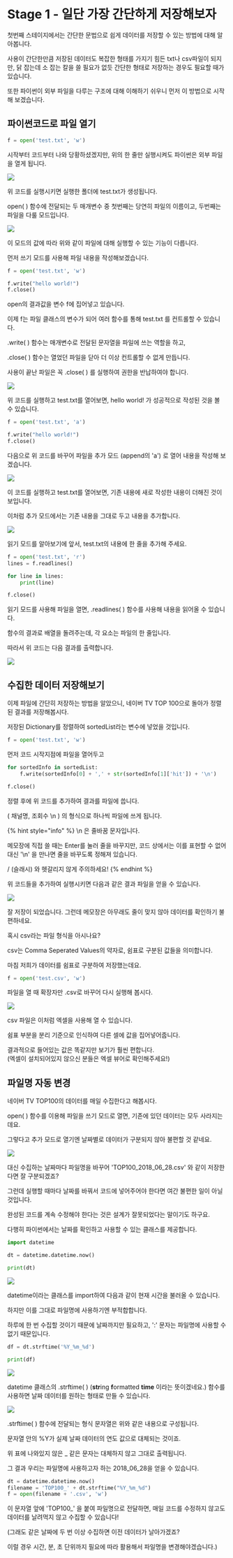 # Stage 1 - 일단 가장 간단하게 저장해보자

첫번째 스테이지에서는 간단한 문법으로 쉽게 데이터를 저장할 수 있는 방법에 대해 알아봅니다.

사용이 간단한만큼 저장된 데이터도 복잡한 형태를 가지기 힘든 txt나 csv파일이 되지만, 닭 잡는데 소 잡는 칼을 쓸 필요가 없듯 간단한 형태로 저장하는 경우도 필요할 때가 있습니다.

또한 파이썬이 외부 파일을 다루는 구조에 대해 이해하기 쉬우니 먼저 이 방법으로 시작해 보겠습니다.

## 파이썬코드로 파일 열기

```python
f = open('test.txt', 'w')
```

시작부터 코드부터 나와 당황하셨겠지만, 위의 한 줄만 실행시켜도 파이썬은 외부 파일을 열게 됩니다.

![](../.gitbook/assets/image%20%2814%29.png)

위 코드를 실행시키면 실행한 폴더에 test.txt가 생성됩니다.

open\( \) 함수에 전달되는 두 매개변수 중 첫번째는 당연히 파일의 이름이고, 두번째는 파일을 다룰 모드입니다.

![](../.gitbook/assets/image%20%28210%29.png)

이 모드의 값에 따라 위와 같이 파일에 대해 실행할 수 있는 기능이 다릅니다.

먼저 쓰기 모드를 사용해 파일 내용을 작성해보겠습니다.

```python
f = open('test.txt', 'w')

f.write("hello world!")
f.close()
```

open의 결과값을 변수 f에 집어넣고 있습니다.

이제 f는 파일 클래스의 변수가 되어 여러 함수를 통해 test.txt 를 컨트롤할 수 있습니다.

.write\( \) 함수는 매개변수로 전달된 문자열을 파일에 쓰는 역할을 하고,

.close\( \) 함수는 열었던 파일을 닫아 더 이상 컨트롤할 수 없게 만듭니다.

사용이 끝난 파일은 꼭 .close\( \) 를 실행하여 권한을 반납하여야 합니다.

![](../.gitbook/assets/image%20%28193%29.png)

위 코드를 실행하고 test.txt를 열어보면, hello world! 가 성공적으로 작성된 것을 볼 수 있습니다.



```python
f = open('test.txt', 'a')

f.write("hello world!")
f.close()
```

다음으로 위 코드를 바꾸어 파일을 추가 모드 \(append의 'a'\) 로 열어 내용을 작성해 보겠습니다.

![](../.gitbook/assets/image%20%28149%29.png)

이 코드를 실행하고 test.txt를 열어보면, 기존 내용에 새로 작성한 내용이 더해진 것이 보입니다.

이처럼 추가 모드에서는 기존 내용을 그대로 두고 내용을 추가합니다.



![](../.gitbook/assets/image%20%28165%29.png)

읽기 모드를 알아보기에 앞서, test.txt의 내용에 한 줄을 추가해 주세요.



```python
f = open('test.txt', 'r')
lines = f.readlines()

for line in lines:
    print(line)

f.close()
```

읽기 모드를 사용해 파일을 열면, .readlines\( \) 함수를 사용해 내용을 읽어올 수 있습니다.

함수의 결과로 배열을 돌려주는데, 각 요소는 파일의 한 줄입니다.

따라서 위 코드는 다음 결과를 출력합니다.

![](../.gitbook/assets/image%20%286%29.png)



## 수집한 데이터 저장해보기

이제 파일에 간단히 저장하는 방법을 알았으니, 네이버 TV TOP 100으로 돌아가 정렬된 결과를 저장해봅시다.

저장된 Dictionary를 정렬하여 sortedList라는 변수에 넣었을 것입니다.

```python
f = open('test.txt', 'w')
```

먼저 코드 시작지점에 파일을 열어두고



```python
for sortedInfo in sortedList:
    f.write(sortedInfo[0] + ',' + str(sortedInfo[1]['hit']) + '\n')

f.close()
```

정렬 후에 위 코드를 추가하여 결과를 파일에 씁니다.

\( 채널명, 조회수 \n \) 의 형식으로 하나씩 파일에 쓰게 됩니다.

{% hint style="info" %}
\n 은 줄바꿈 문자입니다.

메모장에 직접 쓸 때는 Enter를 눌러 줄을 바꾸지만, 코드 상에서는 이를 표현할 수 없어 대신 '\n' 을 만나면 줄을 바꾸도록 정해져 있습니다.

/ \(슬래시\) 와 헷갈리지 않게 주의하세요!
{% endhint %}

위 코드들을 추가하여 실행시키면 다음과 같은 결과 파일을 얻을 수 있습니다.

![](../.gitbook/assets/image%20%2864%29.png)

잘 저장이 되었습니다. 그런데 메모장은 아무래도 줄이 맞지 않아 데이터를 확인하기 불편하네요. 



혹시 csv라는 파일 형식을 아시나요?

csv는 Comma Seperated Values의 약자로, 쉼표로 구분된 값들을 의미합니다. 

마침 저희가 데이터를 쉼표로 구분하여 저장했는데요.

```python
f = open('test.csv', 'w')
```

파일을 열 때 확장자만 .csv로 바꾸어 다시 실행해 봅시다.



![](../.gitbook/assets/image%20%28140%29.png)

csv 파일은 이처럼 엑셀을 사용해 열 수 있습니다. 

쉼표 부분을 분리 기준으로 인식하여 다른 셀에 값을 집어넣어줍니다.

결과적으로 들어있는 값은 똑같지만 보기가 훨씬 편합니다.  
\(엑셀이 설치되어있지 않으신 분들은 엑셀 뷰어로 확인해주세요!\)



## 파일명 자동 변경

네이버 TV TOP100의 데이터를 매일 수집한다고 해봅시다. 

open\( \) 함수를 이용해 파일을 쓰기 모드로 열면, 기존에 있던 데이터는 모두 사라지는데요.

그렇다고 추가 모드로 열기엔 날짜별로 데이터가 구분되지 않아 불편할 것 같네요. 

![](../.gitbook/assets/image%20%28206%29.png)

대신 수집하는 날짜마다 파일명을 바꾸어 'TOP100\_2018\_06\_28.csv' 와 같이 저장한다면 잘 구분되겠죠?

그런데 실행할 때마다 날짜를 바꿔서 코드에 넣어주어야 한다면 여간 불편한 일이 아닐 것입니다. 

완성된 코드를 계속 수정해야 한다는 것은 설계가 잘못되었다는 말이기도 하구요.



다행히 파이썬에서는 날짜를 확인하고 사용할 수 있는 클래스를 제공합니다.

```python
import datetime

dt = datetime.datetime.now()

print(dt)
```

![](../.gitbook/assets/image%20%28123%29.png)

datetime이라는 클래스를 import하여 다음과 같이 현재 시간을 불러올 수 있습니다.

하지만 이를 그대로 파일명에 사용하기엔 부적합합니다. 

하루에 한 번 수집할 것이기 때문에 날짜까지만 필요하고, ':' 문자는 파일명에 사용할 수 없기 때문입니다.

```python
df = dt.strftime('%Y_%m_%d')

print(df)
```

![](../.gitbook/assets/image%20%2853%29.png)

datetime 클래스의 .strftime\( \) \(**str**ing **f**ormatted **time** 이라는 뜻이겠네요.\) 함수를 사용하면 날짜 데이터를 원하는 형태로 만들 수 있습니다.

![](../.gitbook/assets/image%20%28150%29.png)

.strftime\( \) 함수에 전달되는 형식 문자열은 위와 같은 내용으로 구성됩니다. 

문자열 안의 %Y가 실제 날짜 데이터의 연도 값으로 대체되는 것이죠. 

위 표에 나와있지 않은 \_ 같은 문자는 대체하지 않고 그대로 출력됩니다.

그 결과 우리는 파일명에 사용하고자 하는 2018\_06\_28을 얻을 수 있습니다.

```python
dt = datetime.datetime.now()
filename = 'TOP100_' + dt.strftime("%Y_%m_%d")
f = open(filename + '.csv', 'w')
```

이 문자열 앞에 'TOP100\_' 을 붙여 파일명으로 전달하면, 매일 코드를 수정하지 않고도 데이터를 날려먹지 않고 수집할 수 있습니다!

\(그래도 같은 날짜에 두 번 이상 수집하면 이전 데이터가 날아가겠죠? 

이럴 경우 시간, 분, 초 단위까지 필요에 따라 활용해서 파일명을 변경해야겠습니다.\)

